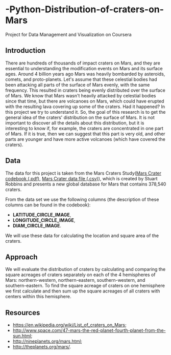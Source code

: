 # -Python-Distribution-of-craters-on-Mars
Project for Data Management and Visualization on Coursera

## Introduction
There are hundreds of thousands of impact craters on Mars, and they are essential to understanding the modification events on Mars and its surface ages. Around 4 billion years ago Mars was heavily bombarded by asteroids, comets, and proto-planets. Let's assume that these celestial bodies had been attacking all parts of the surface of Mars evenly, with the same frequency. This resulted in craters being evenly distributed over the surface of Mars. We know that Mars wasn't heavily attacked by celestial bodies since that time, but there are volcanoes on Mars, which could have erupted with the resulting lava covering up some of the craters. Had it happened? In this project we try to understand it. So, the goal of this research is to get the general idea of the craters' distribution on the surface of Mars. It is not important to discover all the details about this distribution, but it is interesting to know if, for example, the craters are concentrated in one part of Mars. If it is true, then we can suggest that this part is very old, and other parts are younger and have more active volcanoes (which have covered the craters).  

## Data
The data for this project is taken from the Mars Craters Study([Mars Crater codebook (.pdf)](https://d396qusza40orc.cloudfront.net/phoenixassets/data-management-visualization/Mars%20Crater%20Codebook.pdf), [Mars Crater data file (.csv)](https://d396qusza40orc.cloudfront.net/phoenixassets/data-management-visualization/marscrater_pds.csv)), which is created by Stuart Robbins and presents a new global database for Mars that contains 378,540 craters.

From the data set we use the following columns (the description of these columns can be found in the codebook):
* **LATITUDE_CIRCLE_IMAGE**,
* **LONGITUDE_CIRCLE_IMAGE**,
* **DIAM_CIRCLE_IMAGE**.

We will use these data for calculating the location and square area of the craters.

## Approach
We will evaluate the distribution of craters by calculating and comparing the square acreages of craters separately on each of the 4 hemispheres of Mars: northern-western, northern-eastern, southern-western, and southern-eastern. To find the square acreage of craters on one hemisphere we first calculate and then sum up the square acreages of all craters with centers within this hemisphere. 

## Resources
* https://en.wikipedia.org/wiki/List_of_craters_on_Mars;
* http://www.space.com/47-mars-the-red-planet-fourth-planet-from-the-sun.html;
* http://nineplanets.org/mars.html;
* http://theplanets.org/mars/.
